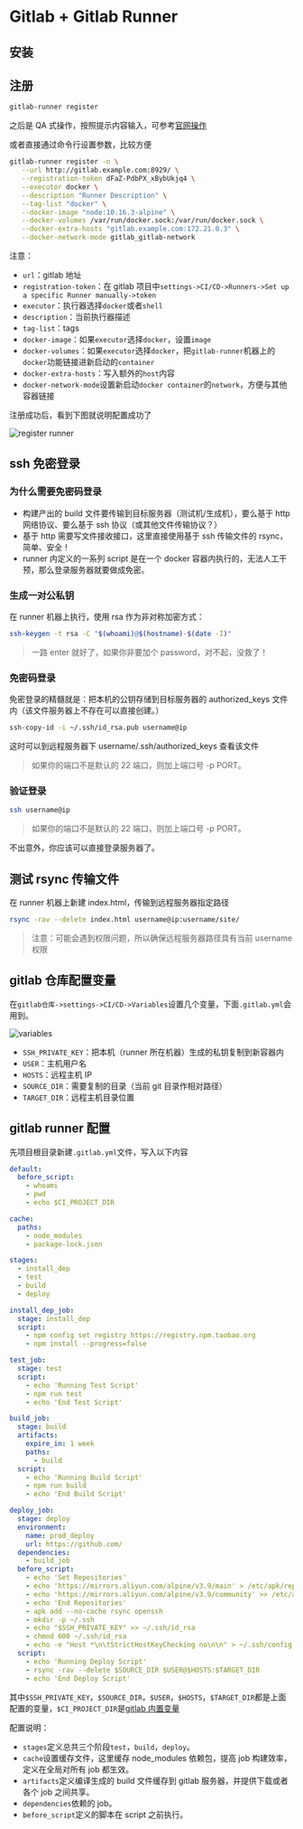 # Gitlab + Gitlab Runner

## 安装

## 注册

```bash
gitlab-runner register
```

之后是 QA 式操作，按照提示内容输入，可参考[官网操作](https://docs.gitlab.com/runner/register/)

或者直接通过命令行设置参数，比较方便

```bash
gitlab-runner register -n \
   --url http://gitlab.example.com:8929/ \
   --registration-token dFaZ-PdbPX_xBybUkjq4 \
   --executor docker \
   --description "Runner Description" \
   --tag-list "docker" \
   --docker-image "node:10.16.3-alpine" \
   --docker-volumes /var/run/docker.sock:/var/run/docker.sock \
   --docker-extra-hosts "gitlab.example.com:172.21.0.3" \
   --docker-network-mode gitlab_gitlab-network
```

注意：

- `url`：gitlab 地址
- `registration-token`：在 gitlab 项目中`settings->CI/CD->Runners->Set up a specific Runner manually->token`
- `executor`：执行器选择`docker`或者`shell`
- `description`：当前执行器描述
- `tag-list`：tags
- `docker-image`：如果`executor`选择`docker`，设置`image`
- `docker-volumes`：如果`executor`选择`docker`，把`gitlab-runner`机器上的`docker`功能链接进新启动的`container`
- `docker-extra-hosts`：写入额外的`host`内容
- `docker-network-mode`设置新启动`docker container`的`network`，方便与其他容器链接

注册成功后，看到下图就说明配置成功了

![register runner](./media/gitlab/register-runner.png)

## ssh 免密登录

### 为什么需要免密码登录

- 构建产出的 build 文件要传输到目标服务器（测试机/生成机），要么基于 http 网络协议、要么基于 ssh 协议（或其他文件传输协议？）
- 基于 http 需要写文件接收接口，这里直接使用基于 ssh 传输文件的 rsync，简单、安全！
- runner 内定义的一系列 script 是在一个 docker 容器内执行的，无法人工干预，那么登录服务器就要做成免密。

### 生成一对公私钥

在 runner 机器上执行，使用 rsa 作为非对称加密方式：

```bash
ssh-keygen -t rsa -C "$(whoami)@$(hostname)-$(date -I)"
```

> 一路 enter 就好了，如果你非要加个 password，对不起，没救了！

### 免密码登录

免密登录的精髓就是：把本机的公钥存储到目标服务器的 authorized_keys 文件内（该文件服务器上不存在可以直接创建。）

```bash
ssh-copy-id -i ~/.ssh/id_rsa.pub username@ip
```

这时可以到远程服务器下 username/.ssh/authorized_keys 查看该文件

> 如果你的端口不是默认的 22 端口，则加上端口号 -p PORT。

### 验证登录

```bash
ssh username@ip
```

> 如果你的端口不是默认的 22 端口，则加上端口号 -p PORT。

不出意外，你应该可以直接登录服务器了。

## 测试 rsync 传输文件

在 runner 机器上新建 index.html，传输到远程服务器指定路径

```bash
rsync -rav --delete index.html username@ip:username/site/
```

> 注意：可能会遇到权限问题，所以确保远程服务器路径具有当前 username 权限

## gitlab 仓库配置变量

在`gitlab仓库->settings->CI/CD->Variables`设置几个变量，下面`.gitlab.yml`会用到。

![variables](./media/gitlab/variables.png)

- `SSH_PRIVATE_KEY`：把本机（runner 所在机器）生成的私钥复制到新容器内
- `USER`：主机用户名
- `HOSTS`：远程主机 IP
- `SOURCE_DIR`：需要复制的目录（当前 git 目录作相对路径）
- `TARGET_DIR`：远程主机目录位置

## gitlab runner 配置

先项目根目录新建`.gitlab.yml`文件，写入以下内容

```yml
default:
  before_script:
    - whoami
    - pwd
    - echo $CI_PROJECT_DIR

cache:
  paths:
    - node_modules
    - package-lock.json

stages:
  - install_dep
  - test
  - build
  - deploy

install_dep_job:
  stage: install_dep
  script:
    - npm config set registry https://registry.npm.taobao.org
    - npm install --progress=false

test_job:
  stage: test
  script:
    - echo 'Running Test Script'
    - npm run test
    - echo 'End Test Script'

build_job:
  stage: build
  artifacts:
    expire_in: 1 week
    paths:
      - build
  script:
    - echo 'Running Build Script'
    - npm run build
    - echo 'End Build Script'

deploy_job:
  stage: deploy
  environment:
    name: prod_deploy
    url: https://github.com/
  dependencies:
    - build_job
  before_script:
    - echo 'Set Repositories'
    - echo 'https://mirrors.aliyun.com/alpine/v3.9/main' > /etc/apk/repositories
    - echo 'https://mirrors.aliyun.com/alpine/v3.9/community' >> /etc/apk/repositories
    - echo 'End Repositories'
    - apk add --no-cache rsync openssh
    - mkdir -p ~/.ssh
    - echo "$SSH_PRIVATE_KEY" >> ~/.ssh/id_rsa
    - chmod 600 ~/.ssh/id_rsa
    - echo -e "Host *\n\tStrictHostKeyChecking no\n\n" > ~/.ssh/config
  script:
    - echo 'Running Deploy Script'
    - rsync -rav --delete $SOURCE_DIR $USER@$HOSTS:$TARGET_DIR
    - echo 'End Deploy Script'
```

其中`$SSH_PRIVATE_KEY`，`$SOURCE_DIR`，`$USER`，`$HOSTS`，`$TARGET_DIR`都是上面配置的变量，`$CI_PROJECT_DIR`是[gitlab 内置变量](https://docs.gitlab.com/ee/ci/variables/predefined_variables.html)

配置说明：

- `stages`定义总共三个阶段`test`，`build`，`deploy`。
- `cache`设置缓存文件，这里缓存 node_modules 依赖包，提高 job 构建效率，定义在全局对所有 job 都生效。
- `artifacts`定义编译生成的 build 文件缓存到 gitlab 服务器，并提供下载或者各个 job 之间共享。
- `dependencies`依赖的 job。
- `before_script`定义的脚本在 script 之前执行。
